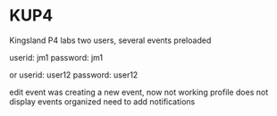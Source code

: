 # KUP4
Kingsland P4 labs
two users, several events preloaded

userid: jm1
password: jm1

or userid: user12
   password: user12

edit event was creating a new event, now not working
profile does not display events organized
need to add notifications

